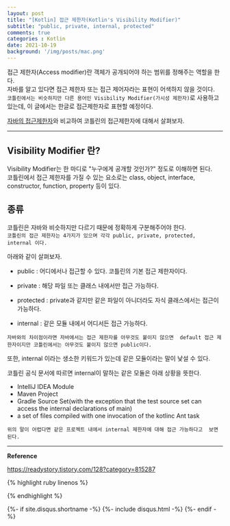 ```yaml
---
layout: post
title: "[Kotlin] 접근 제한자(Kotlin's Visibility Modifier)"     
subtitle: "public, private, internal, protected"    
comments: true
categories : Kotlin
date: 2021-10-19
background: '/img/posts/mac.png'
---
```


접근 제한자(Access modifier)란 객체가 공개되어야 하는 범위를 정해주는 역할을 한다.    
자바를 알고 있다면 접근 제한자 또는 접근 제어자라는 
표현이 어색하지 않을 것이다.    
`코틀린에서는 비슷하지만 다른 용어인 Visibility Modifier(가시성 제한자)`로 사용하고 있는데, 
    이 글에서는 한글로 접근제한자로 표현할 예정이다.      

[자바의 접근제한자](https://wonyong-jang.github.io/java/2020/03/23/Java-Access-Modifier.html)와 비교하여 
코틀린의 접근제한자에 대해서 살펴보자.   

- - - 

## Visibility Modifier 란?   

Visibility Modifier는 한 마디로 "누구에게 공개할 것인가?" 정도로 이해하면 된다.   
코틀린에서 접근 제한자를 가질 수 있는 요소로는 class, object, interface, constructor, function, property 등이 
있다.   

## 종류   

코틀린은 자바와 비슷하지만 다르기 때문에 정확하게 구분해주어야 한다.   
`코틀린의 접근 제한자는 4가지가 있으며 각각 public, private, protected, internal 이다.`   

아래와 같이 살펴보자.   

- public : 어디에서나 접근할 수 있다. 코틀린의 기본 접근 제한자이다.   

- private : 해당 파일 또는 클래스 내에서만 접근 가능하다.   

- protected : private과 같지만 같은 파일이 아니더라도 자식 클래스에서는 접근이 가능하다.   

- internal : 같은 모듈 내에서 어디서든 접근 가능하다.   

`자바와의 차이점이라면 자바에서는 접근 제한자를 아무것도 붙이지 않으면 
default 접근 제한자이지만 코틀린에서는 아무것도 붙이지 않으면 public이다.`   

또한, internal 이라는 생소한 키워드가 있는데 같은 모듈이라는 말이 
낯설 수 있다.   

코틀린 공식 문서에 따르면 internal이 말하는 같은 모듈은 아래 상황을 뜻한다.   

- IntelliJ IDEA Module  
- Maven Project   
- Gradle Source Set(with the exception that the test source set can access the 
        internal declarations of main)     
- a set of files compiled with one invocation of the kotlinc Ant task   

`위의 말이 어렵다면 같은 프로젝트 내에서 internal 제한자에 대해 접근 가능하다고 
보면 된다.`   


- - - 

**Reference**     

<https://readystory.tistory.com/128?category=815287>   

{% highlight ruby linenos %}

{% endhighlight %}


{%- if site.disqus.shortname -%}
    {%- include disqus.html -%}
{%- endif -%}

